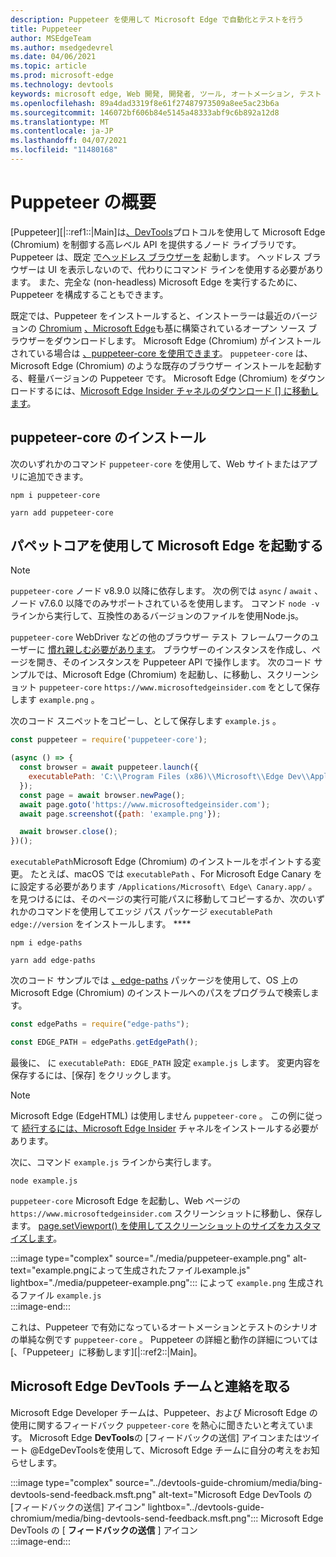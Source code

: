 ```yaml
---
description: Puppeteer を使用して Microsoft Edge で自動化とテストを行う
title: Puppeteer
author: MSEdgeTeam
ms.author: msedgedevrel
ms.date: 04/06/2021
ms.topic: article
ms.prod: microsoft-edge
ms.technology: devtools
keywords: microsoft edge, Web 開発, 開発者, ツール, オートメーション, テスト
ms.openlocfilehash: 89a4dad3319f8e61f27487973509a8ee5ac23b6a
ms.sourcegitcommit: 146072bf606b84e5145a48333abf9c6b892a12d8
ms.translationtype: MT
ms.contentlocale: ja-JP
ms.lasthandoff: 04/07/2021
ms.locfileid: "11480168"
---
```

# <a name="puppeteer-overview"></a>Puppeteer の概要  

[Puppeteer][|::ref1::|Main]は[][NodejsMain][、DevTools][GithubChromedevtoolsProtocol]プロトコルを使用して Microsoft Edge \(Chromium\) を制御する高レベル API を提供するノード ライブラリです。  Puppeteer は、既定 [でヘッドレス ブラウザーを][WikiHeadlessBrowser] 起動します。  ヘッドレス ブラウザーは UI を表示しないので、代わりにコマンド ラインを使用する必要があります。  また、完全な \(non-headless\) Microsoft Edge を実行するために、Puppeteer を構成することもできます。  

既定では、Puppeteer をインストールすると、インストーラーは最近のバージョンの [Chromium][ChromiumHome] [、Microsoft Edge][MicrosoftBlogsWindowsExperience20181206]も基に構築されているオープン ソース ブラウザーをダウンロードします。  Microsoft Edge \(Chromium\) がインストールされている場合は [、puppeteer-core を使用できます][PuppeteerApivscore]。  `puppeteer-core` は、Microsoft Edge \(Chromium\) のような既存のブラウザー インストールを起動する、軽量バージョンの Puppeteer です。  Microsoft Edge \(Chromium\) をダウンロードするには、[Microsoft Edge Insider チャネルのダウンロード [] に移動します][MicrosoftedgeinsiderDownload]。  

## <a name="installing-puppeteer-core"></a>puppeteer-core のインストール  

次のいずれかのコマンド `puppeteer-core` を使用して、Web サイトまたはアプリに追加できます。  

```shell
npm i puppeteer-core
```  

```shell
yarn add puppeteer-core
```  

## <a name="launch-microsoft-edge-with-puppeteer-core"></a>パペットコアを使用して Microsoft Edge を起動する  

> [!NOTE]
> `puppeteer-core` ノード v8.9.0 以降に依存します。  次の例では `async` / `await` 、ノード v7.6.0 以降でのみサポートされているを使用します。  コマンド `node -v` ラインから実行して、互換性のあるバージョンのファイルを使用Node.js。  

`puppeteer-core` WebDriver などの他のブラウザー テスト フレームワークのユーザーに [慣れ親しむ必要があります][WebdriverChromiumMain]。  ブラウザーのインスタンスを作成し、ページを開き、そのインスタンスを Puppeteer API で操作します。  次のコード サンプルでは、Microsoft Edge \(Chromium\) を起動し、に移動し、スクリーンショット `puppeteer-core` `https://www.microsoftedgeinsider.com` をとして保存します `example.png` 。  

次のコード スニペットをコピーし、として保存します `example.js` 。  

```javascript
const puppeteer = require('puppeteer-core');

(async () => {
  const browser = await puppeteer.launch({
    executablePath: 'C:\\Program Files (x86)\\Microsoft\\Edge Dev\\Application\\msedge.exe'
  });
  const page = await browser.newPage();
  await page.goto('https://www.microsoftedgeinsider.com');
  await page.screenshot({path: 'example.png'});

  await browser.close();
})();
```  

`executablePath`Microsoft Edge \(Chromium\) のインストールをポイントする変更。  たとえば、macOS では `executablePath` 、For Microsoft Edge Canary をに設定する必要があります `/Applications/Microsoft\ Edge\ Canary.app/` 。  を見つけるには、そのページの実行可能パスに移動してコピーするか、次のいずれかのコマンドを使用してエッジ パス パッケージ `executablePath` `edge://version` をインストールします。 **** [][npmEdgePaths]  

```shell
npm i edge-paths
```  

```shell
yarn add edge-paths
```  
 
次のコード サンプルでは [、edge-paths][npmEdgePaths] パッケージを使用して、OS 上の Microsoft Edge \(Chromium\) のインストールへのパスをプログラムで検索します。

```javascript
const edgePaths = require("edge-paths");

const EDGE_PATH = edgePaths.getEdgePath();
```

最後に、 に `executablePath: EDGE_PATH` 設定 `example.js` します。  変更内容を保存するには、[保存] をクリックします。  

> [!NOTE]
> Microsoft Edge \(EdgeHTML\) は使用しません `puppeteer-core` 。  この例に従って [続行するには、Microsoft Edge Insider][MicrosoftedgeinsiderDownload] チャネルをインストールする必要があります。  

次に、コマンド `example.js` ラインから実行します。  

```shell
node example.js
```  

`puppeteer-core` Microsoft Edge を起動し、Web ページの `https://www.microsoftedgeinsider.com` スクリーンショットに移動し、保存します。  [page.setViewport() を使用してスクリーンショットのサイズをカスタマイズします][PuppeteerApipagesetviewport]。  

:::image type="complex" source="./media/puppeteer-example.png" alt-text="example.pngによって生成されたファイルexample.js" lightbox="./media/puppeteer-example.png":::
   によって `example.png` 生成されるファイル `example.js`  
:::image-end:::  

これは、Puppeteer で有効になっているオートメーションとテストのシナリオの単純な例です `puppeteer-core` 。  Puppeteer の詳細と動作の詳細については [、「Puppeteer」に移動します][|::ref2::|Main]。  

## <a name="getting-in-touch-with-the-microsoft-edge-devtools-team"></a>Microsoft Edge DevTools チームと連絡を取る  

Microsoft Edge Developer チームは、Puppeteer、および Microsoft Edge の使用に関するフィードバック `puppeteer-core` を熱心に聞きたいと考えています。  Microsoft Edge **DevTools**の [フィードバックの送信[][TwitterIntentTweetEdgedevtools]] アイコンまたはツイート @EdgeDevToolsを使用して、Microsoft Edge チームに自分の考えをお知らせします。  

:::image type="complex" source="../devtools-guide-chromium/media/bing-devtools-send-feedback.msft.png" alt-text="Microsoft Edge DevTools の [フィードバックの送信] アイコン" lightbox="../devtools-guide-chromium/media/bing-devtools-send-feedback.msft.png":::
   Microsoft Edge DevTools の [ **フィードバックの送信** ] アイコン  
:::image-end:::  

<!--## See also  

*   [WebDriver (Chromium)][WebdriverChromiumMain]  
*   [WebDriver (EdgeHTML)][ArchiveMicrosoftEdgeLegacyDeveloperWebdriverIndex]  
*   [Chrome DevTools Protocol Viewer on GitHub][GithubChromedevtoolsProtocol]  
*   [Microsoft Edge:  Making the web better through more open source collaboration on Microsoft Experience Blog][MicrosoftBlogsWindowsExperience20181206]  
*   [Download Microsoft Edge Insider Channels][MicrosoftedgeinsiderDownload]  
*   [Chromium on The Chromium Projects][ChromiumHome]  
*   [Node.js][NodejsMain]  
*   [Puppeteer][PuppeteerMain]  
*   [puppeteer vs. puppeteer-core][PuppeteerApivscore]  
*   [page.setViewport() on Puppeteer][PuppeteerApipagesetviewport]  
*   [Headless browser on Wikipedia][WikiHeadlessBrowser]  -->  

<!-- links -->  

[WebdriverChromiumMain]: ../webdriver-chromium/index.md "WebDriver (クロム) |Microsoft Docs"  

<!--  [ArchiveMicrosoftEdgeLegacyDeveloperWebdriverIndex]: /archive/microsoft-edge/legacy/developer/webdriver/index "WebDriver (EdgeHTML) | Microsoft Docs"  -->  

[GithubChromedevtoolsProtocol]: https://chromedevtools.github.io/devtools-protocol "Chrome DevTools プロトコル ビューアー |GitHub"  

[MicrosoftBlogsWindowsExperience20181206]: https://blogs.windows.com/windowsexperience/2018/12/06/microsoft-edge-making-the-web-better-through-more-open-source-collaboration "Microsoft Edge: より多くのオープン ソースの共同作業を通じて、web をより良く|Microsoft Experience Blog"  

[MicrosoftedgeinsiderDownload]: https://www.microsoftedgeinsider.com/download "Microsoft Edge Insider Channels をダウンロードする"  

[ChromiumHome]: https://www.chromium.org/Home "クロム|クロム プロジェクト"  

[NodejsMain]: https://nodejs.org "Node.js"  

[npmEdgePaths]: https://www.npmjs.com/package/edge-paths "エッジ パス |npm"  

[PuppeteerMain]: https://pptr.dev "パペット"  
[PuppeteerApivscore]: https://pptr.dev/#?product=Puppeteer&version=v2.0.0&show=api-puppeteer-vs-puppeteer-core "パペットとパペットコアの|パペット"  
[PuppeteerApipagesetviewport]: https://pptr.dev/#?product=Puppeteer&version=v2.0.0&show=api-pagesetviewportviewport "page.setViewport(viewport) |パペット"  

[TwitterIntentTweetEdgedevtools]: https://twitter.com/intent/tweet?text=@EdgeDevTools "@EdgeDevTools - ツイートを投稿|Twitter"  

[WikiHeadlessBrowser]: https://en.wikipedia.org/wiki/Headless_browser "ヘッドレス ブラウザー |Wikipedia"  
